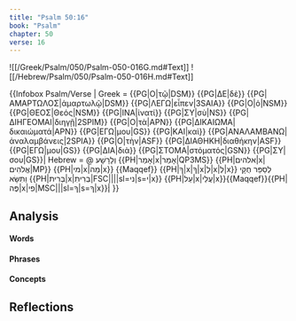 ```yaml
---
title: "Psalm 50:16"
book: "Psalm"
chapter: 50
verse: 16
---
```

![[/Greek/Psalm/050/Psalm-050-016G.md#Text]]
![[/Hebrew/Psalm/050/Psalm-050-016H.md#Text]]

{{Infobox Psalm/Verse |
  Greek = {{PG|Ο|τῷ|DSM}} {{PG|ΔΕ|δὲ}} {{PG|ΑΜΑΡΤΩΛΟΣ|ἁμαρτωλῷ|DSM}} {{PG|ΛΕΓΩ|εἶπεν|3SAIA}} {{PG|Ο|ὁ|NSM}} {{PG|ΘΕΟΣ|Θεός|NSM}} {{PG|ΙΝΑ|ἱνατί}} {{PG|ΣΥ|σὺ|NS}} {{PG|ΔΙΗΓΕΟΜΑΙ|διηγῇ|2SPIM}} {{PG|Ο|τὰ|APN}} {{PG|ΔΙΚΑΙΩΜΑ|δικαιώματά|APN}} {{PG|ΕΓΩ|μου|GS}} {{PG|ΚΑΙ|καὶ}} {{PG|ΑΝΑΛΑΜΒΑΝΩ|ἀναλαμβάνεις|2SPIA}} {{PG|Ο|τὴν|ASF}} {{PG|ΔΙΑΘΗΚΗ|διαθήκην|ASF}} {{PG|ΕΓΩ|μου|GS}} {{PG|ΔΙΑ|διὰ}} {{PG|ΣΤΟΜΑ|στόματός|GSN}} {{PG|ΣΥ|σου|GS}}|
  Hebrew = @
וְלָרָשָׁע
{{PH|אָמַר|x|אָמַר|QP3MS}} {{PH|אלהים|x|אֱלֹהִים|MP}} {{PH|מי|x|מַה|x}} {{Maqqef}} {{PH|ךָ|x|ךָ|x|לְ|x|לְּ|x}}
לְסַפֵּר
חֻקָּי
וַתִּשָּׂא
{{PH|בְּרִית|x|בְרִיתִ|FSC||||sl=ני|s=י|x}} {{PH|עַל|x|עֲלֵי|x}}{{Maqqef}}{{PH|פֶּה|x|פִי|MSC|||sl=ךָ|s=ךָ|x}}׃|
}}

## Analysis

#### Words

#### Phrases

#### Concepts

## Reflections
